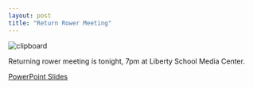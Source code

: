 ```yaml
---
layout: post  
title: "Return Rower Meeting"
---
```


![clipboard](http://i.imgur.com/FzynAV6.png)

Returning rower meeting is tonight, 7pm at Liberty School Media Center.

[PowerPoint Slides](/assets/forms/Spring-Rower-Meeting-2016.pptx)